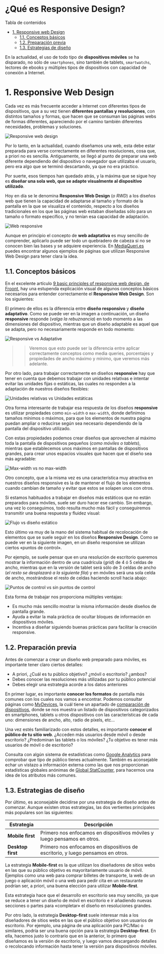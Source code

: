 # **¿Qué es Responsive Design?**

Tabla de contenidos

- [1. Responsive web Design](#1-Responsive-Web-Design)
  - [1.1. Conceptos básicos](#11-Conceptos-básicos)
  - [1.2. Preparación previa](#12-Preparación-previa)
  - [1.3. Estrategias de diseño](#13-Estrategias-de-diseño)

En la actualidad, el uso de todo tipo de **dispositivos móviles** se ha disparado, no sólo de `smartphones`, sino también de tablets, `smartwatchs`, lectores de ebooks y múltiples tipos de dispositivos con capacidad de conexión a Internet.


# 1. Responsive Web Design

Cada vez es más frecuente acceder a Internet con diferentes tipos de dispositivos, que a su vez tienen **diferentes pantallas y resoluciones**, con distintos tamaños y formas, que hacen que se consuman las páginas webs de formas diferentes, apareciendo por el camino también diferentes necesidades, problemas y soluciones.

![Responsive web design](img/responsive-web-design.png)

Por lo tanto, en la actualidad, cuando diseñamos una web, esta debe estar preparada para verse correctamente en diferentes resoluciones, cosa que, a priori no es sencilla. Antiguamente, se llegó al punto de preparar una web diferente dependiendo del dispositivo o navegador que utilizaba el usuario, pero era algo que se terminó descartando, ya que no era práctico.

Por suerte, esos tiempos han quedado atrás, y la máxima que se sigue hoy es **diseñar una sola web, que se adapte visualmente al dispositivo utilizado**.

Hoy en día se le denomina **Responsive Web Design** (*o RWD*) a los diseños web que tienen la capacidad de adaptarse al tamaño y formato de la pantalla en la que se visualiza el contenido, respecto a los diseños tradicionales en los que las páginas web estaban diseñadas sólo para un tamaño o formato específico, y no tenían esa capacidad de adaptación.

![Web responsive](img/web-responsive.jpg)

Aunque en principio el concepto de **web adaptativa** es muy sencillo de comprender, aplicarlo puede ser todo un quebradero de cabeza si no se conocen bien las bases y se adquiere experiencia. En [MediaQueri.es](http://mediaqueri.es/) puedes encontrar algunos ejemplos de páginas que utilizan Responsive Web Design para tener clara la idea.

## 1.1. Conceptos básicos

En el excelente artículo [9 basic principles of responsive web design, de Froont](https://blog.froont.com/9-basic-principles-of-responsive-web-design/), hay una estupenda explicación visual de algunos conceptos básicos necesarios para entender correctamente el **Responsive Web Design**. Son los siguientes:

El primero de ellos es la diferencia entre **diseño responsivo** y **diseño adaptativo**. Como se puede ver en la imagen a continuación, un diseño **responsive** responde (*valga la rebuznancia*) en todo momento a las dimensiones del dispositivo, mientras que un diseño adaptable es aquel que se adapta, pero no necesariamente responde en todo momento:

![Responsive vs Adaptative](img/responsive-vs-adaptative.gif)

> > Veremos que esto puede ser la diferencia entre aplicar correctamente conceptos como media queries, porcentajes y propiedades de ancho máximo y mínimo, que veremos más adelante.

Por otro lado, para trabajar correctamente en diseños **responsive** hay que tener en cuenta que debemos trabajar con unidades relativas e intentar evitar las unidades fijas o estáticas, las cuales no responden a la adaptación de nuestros diseños flexibles:

![Unidades relativas vs Unidades estáticas](img/relative-units-vs-static-units.gif)

Otra forma interesante de trabajar esa respuesta de los diseños **responsive** es utilizar propiedades como `min-width` o `max-width`, donde definimos tamaños mínimos o máximos, para que los elementos de nuestra página puedan ampliar o reducirse según sea necesario dependiendo de la pantalla del dispositivo utilizado.

Con estas propiedades podemos crear diseños que aprovechen al máximo toda la pantalla de dispositivos pequeños (*como móviles o tablets*), mientras que establecemos unos máximos en pantallas de dispositivos grandes, para crear unos espacios visuales que hacen que el diseño sea más agradable:

![Max-width vs no max-width](img/max-width-vs-no-max-width.gif)

Otro concepto, que a la misma vez es una característica muy atractiva en nuestros diseños responsive es la de mantener el flujo de los elementos cuando cambian de tamaño y evitar que estos se solapen unos con otros.

Si estamos habituados a trabajar en diseños más estáticos que no están preparados para móviles, suele ser duro hacer ese cambio. Sin embargo, una vez lo conseguimos, todo resulta mucho más fácil y conseguiremos transmitir una buena respuesta y fluidez visual:

![Flujo vs diseño estático](img/flow-vs-static.gif)

Esto último va muy de la mano del sistema habitual de recolocación de elementos que se suele seguir en los diseños **Responsive Design**. Como se puede ver en la siguiente imagen, en un diseño responsive se utilizan ciertos «puntos de control».

Por ejemplo, se suele pensar que en una resolución de escritorio queremos mostrar la información dentro de una cuadrícula (*grid*) de 4 ó 5 celdas de ancho, mientras que en la versión de tablet será sólo de 3 celdas de ancho (*el resto se desplazará a la siguiente fila*) y en móviles será una sola celda de ancho, mostrándose el resto de celdas haciendo scroll hacia abajo:

![Puntos de control vs sin puntos de control](img/breakpoints-vs-non-breakpoints.gif)

Esta forma de trabajar nos proporciona múltiples ventajas:

-   Es mucho más sencillo mostrar la misma información desde diseños de pantalla grande.
-   Ayuda a evitar la mala práctica de ocultar bloques de información en dispositivos móviles.
-   Incentiva a diseñar siguiendo buenas prácticas para facilitar la creación responsive.

## 1.2. Preparación previa

Antes de comenzar a crear un diseño web preparado para móviles, es importante tener claro ciertos detalles:

-   A priori, ¿Cuál es tu público objetivo? ¿móvil o escritorio? ¿ambos?
-   Debes conocer las resoluciones más utilizadas por tu público potencial
-   Debes elegir una estrategia acorde a los datos anteriores

En primer lugar, es importante **conocer los formatos** de pantalla más comunes con los cuales nos vamos a encontrar. Podemos consultar páginas como [MyDevices](https://www.mydevice.io/), la cuál tiene un apartado de [comparación de dispositivos](https://www.mydevice.io/#compare-devices), donde se nos muestra un listado de dispositivos categorizados en smartphones, tablets u otros dispositivos con las características de cada uno: dimensiones de ancho, alto, radio de píxels, etc...

Una vez estés familiarizado con estos detalles, es importante **conocer el público de tu sitio web**. ¿Acceden más usuarios desde móvil o desde escritorio? ¿Predominan las tablets o los móviles? ¿Tu objetivo es tener más usuarios de móvil o de escritorio?

Consulta con algún sistema de estadísticas como [Google Analytics](https://marketingplatform.google.com/about/analytics/) para comprobar que tipo de público tienes actualmente. También es aconsejable echar un vistazo a información externa como las que nos proporcionan estadísticas globales anónimas de [Global StatCounter](https://gs.statcounter.com/screen-resolution-stats), para hacernos una idea de los atributos más comunes.

## 1.3. Estrategias de diseño

Por último, es aconsejable decidirse por una estrategia de diseño antes de comenzar. Aunque existen otras estrategias, las dos vertientes principales más populares son las siguientes:

| Estrategia | Descripción |
| --- | --- |
| **Mobile first** | Primero nos enfocamos en dispositivos móviles y luego pensamos en otros. |
| **Desktop first** | Primero nos enfocamos en dispositivos de escritorio, y luego pensamos en otros. |

La estrategia **Mobile-first** es la que utilizan los diseñadores de sitios webs en las que su público objetivo es mayoritariamente usuario de móvil. Ejemplos como una web para comprar billetes de transporte, la web de un juego o aplicación móvil o una web para pedir cita en un restaurante podrían ser, a priori, una buena elección para utilizar **Mobile-first**.

Esta estrategia hace que el desarrollo en escritorio sea muy sencillo, ya que se reduce a tener un diseño de móvil en escritorio e ir añadiendo nuevas secciones o partes para «completar» el diseño en resoluciones grandes.

Por otro lado, la estrategia **Desktop-first** suele interesar más a los diseñadores de sitios webs en las que el público objetivo son usuarios de escritorio. Por ejemplo, una página de una aplicación para PC/Mac o similares, podría ser una buena opción para la estrategia **Desktop-first**. En ella, hacemos justo lo contrario que en la anterior, lo primero que diseñamos es la versión de escritorio, y luego vamos descargando detalles o recolocando información hasta tener la versión para dispositivos móviles.